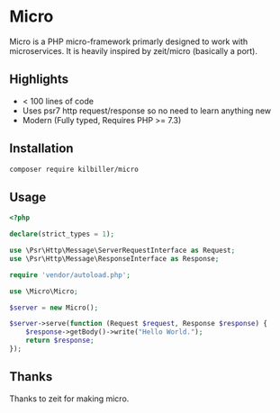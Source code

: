 # Micro

Micro is a PHP micro-framework primarly designed to work with microservices. It is heavily inspired by zeit/micro (basically a port).

## Highlights

* < 100 lines of code
* Uses psr7 http request/response so no need to learn anything new
* Modern (Fully typed, Requires PHP >= 7.3)

## Installation

```bash
composer require kilbiller/micro
```

## Usage

```php
<?php

declare(strict_types = 1);

use \Psr\Http\Message\ServerRequestInterface as Request;
use \Psr\Http\Message\ResponseInterface as Response;

require 'vendor/autoload.php';

use \Micro\Micro;

$server = new Micro();

$server->serve(function (Request $request, Response $response) {
    $response->getBody()->write("Hello World.");
    return $response;
});
```

## Thanks

Thanks to zeit for making micro.

